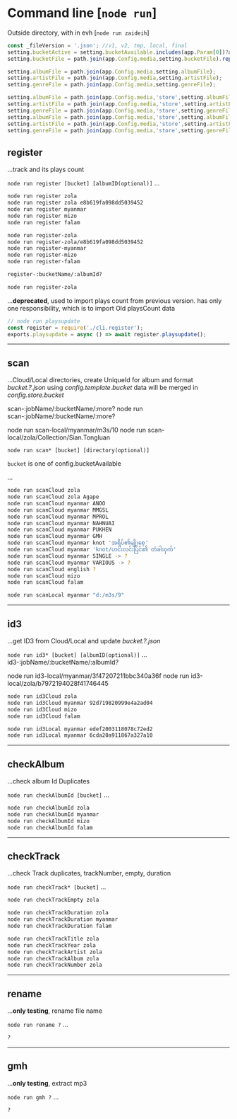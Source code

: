 # Command line [`node run`]

Outside directory, with in evh [`node run zaideih`]

```js
const _fileVersion = '.json'; //v1, v2, tmp, local, final
setting.bucketActive = setting.bucketAvailable.includes(app.Param[0])?app.Param[0]:null;
setting.bucketFile = path.join(app.Config.media,setting.bucketFile).replace('?',setting.bucketActive||'tmp');

setting.albumFile = path.join(app.Config.media,setting.albumFile);
setting.artistFile = path.join(app.Config.media,setting.artistFile);
setting.genreFile = path.join(app.Config.media,setting.genreFile);

setting.albumFile = path.join(app.Config.media,'store',setting.albumFile);
setting.artistFile = path.join(app.Config.media,'store',setting.artistFile);
setting.genreFile = path.join(app.Config.media,'store',setting.genreFile);
setting.albumFile = path.join(app.Config.media,'store',setting.albumFile).replace('.json',_fileVersion);
setting.artistFile = path.join(app.Config.media,'store',setting.artistFile).replace('.json',_fileVersion);
setting.genreFile = path.join(app.Config.media,'store',setting.genreFile).replace('.json',_fileVersion);
```

## register

...track and its plays count

`node run register [bucket] [albumID(optional)]`
...

```bash
node run register zola
node run register zola e8b619fa098dd5039452
node run register myanmar
node run register mizo
node run register falam

node run register-zola
node run register-zola/e8b619fa098dd5039452
node run register-myanmar
node run register-mizo
node run register-falam

register-:bucketName/:albumId?

node run register-zola
```

...**deprecated**, used to import plays count from previous version. has only one responsibility, which is to import Old playsCount data

```js
// node run playsupdate
const register = require('./cli.register');
exports.playsupdate = async () => await register.playsupdate();
```

---

## scan

...Cloud/Local directories, create UniqueId for album and format *bucket.?.json* using *config.template.bucket*
data will be merged in *config.store.bucket*

scan-:jobName/:bucketName/:more?
node run scan-:jobName/:bucketName/:more?

node run scan-local/myanmar/m3s/10
node run scan-local/zola/Collection/Sian.Tongluan

`node run scan* [bucket] [directory(optional)]`

`bucket` is one of config.bucketAvailable

...

```bash
node run scanCloud zola
node run scanCloud zola Agape
node run scanCloud myanmar ANOO
node run scanCloud myanmar MMGSL
node run scanCloud myanmar MPROL
node run scanCloud myanmar NAHNUAI
node run scanCloud myanmar PUKHEN
node run scanCloud myanmar GMH
node run scanCloud myanmar knot 'အရိပ်၏မျိုးစေ့'
node run scanCloud myanmar 'knot/ဟင်းလင်းပြင်၏ တံခါးဝှက်'
node run scanCloud myanmar SINGLE -> ?
node run scanCloud myanmar VARIOUS -> ?
node run scanCloud english ?
node run scanCloud mizo
node run scanCloud falam

node run scanLocal myanmar "d:/m3s/9"
```

---

## id3

...get ID3 from Cloud/Local and update *bucket.?.json*

`node run id3* [bucket] [albumID(optional)]`
...
id3-:jobName/:bucketName/:albumId?

node run id3-local/myanmar/3f47207211bbc340a36f
node run id3-local/zola/b7972194028f41746445

```bash
node run id3Cloud zola
node run id3Cloud myanmar 92d719820999e4a2ad04
node run id3Cloud mizo
node run id3Cloud falam

node run id3Local myanmar edef2003118078c72ed2
node run id3Local myanmar 6cda20a911867a327a10
```

---

## checkAlbum

...check album Id Duplicates

`node run checkAlbumId [bucket]`
...

```bash
node run checkAlbumId zola
node run checkAlbumId myanmar
node run checkAlbumId mizo
node run checkAlbumId falam
```

---

## checkTrack

...check Track duplicates, trackNumber, empty, duration

`node run checkTrack* [bucket]`
...

```bash
node run checkTrackEmpty zola

node run checkTrackDuration zola
node run checkTrackDuration myanmar
node run checkTrackDuration falam

node run checkTrackTitle zola
node run checkTrackYear zola
node run checkTrackArtist zola
node run checkTrackAlbum zola
node run checkTrackNumber zola
```

---

## rename

...**only testing**, rename file name

`node run rename ?`
...

```bash
?
```

---

## gmh

...**only testing**, extract mp3

`node run gmh ?`
...

```bash
?
```
